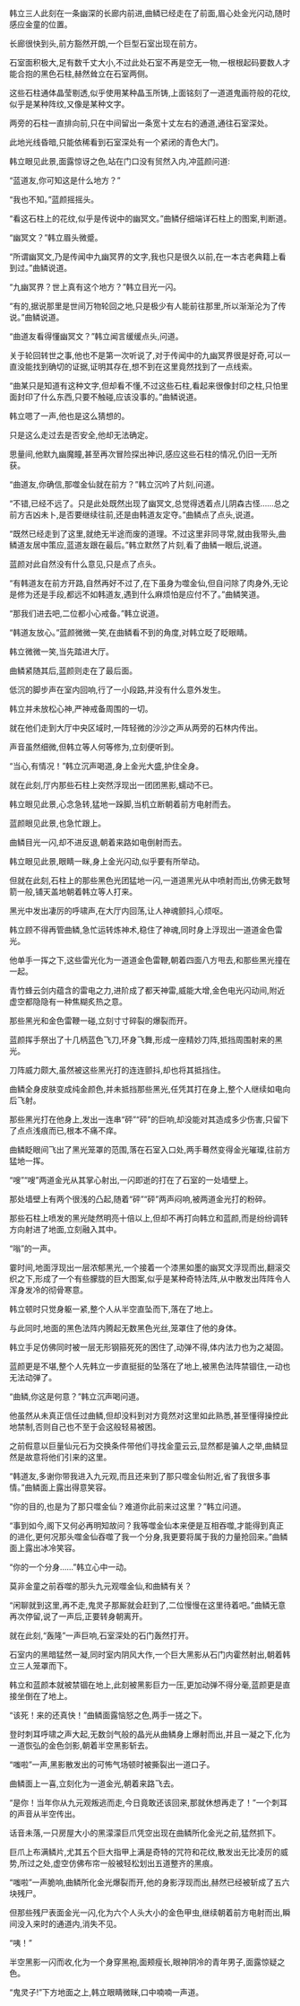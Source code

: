
韩立三人此刻在一条幽深的长廊内前进,曲鳞已经走在了前面,眉心处金光闪动,随时感应金童的位置。

长廊很快到头,前方豁然开朗,一个巨型石室出现在前方。

石室面积极大,足有数千丈大小,不过此处石室不再是空无一物,一根根起码要数人才能合抱的黑色石柱,赫然耸立在石室两侧。

这些石柱通体晶莹剔透,似乎使用某种晶玉所铸,上面铭刻了一道道鬼画符般的花纹,似乎是某种阵纹,又像是某种文字。

两旁的石柱一直排向前,只在中间留出一条宽十丈左右的通道,通往石室深处。

此地光线昏暗,只能依稀看到石室深处有一个紧闭的青色大门。

韩立眼见此景,面露惊讶之色,站在门口没有贸然入内,冲蓝颜问道:

“蓝道友,你可知这是什么地方？”

“我也不知。”蓝颜摇摇头。

“看这石柱上的花纹,似乎是传说中的幽冥文。”曲鳞仔细端详石柱上的图案,判断道。

“幽冥文？”韩立眉头微蹙。

“所谓幽冥文,乃是传闻中九幽冥界的文字,我也只是很久以前,在一本古老典籍上看到过。”曲鳞说道。

“九幽冥界？世上真有这个地方？”韩立目光一闪。

“有的,据说那里是世间万物轮回之地,只是极少有人能前往那里,所以渐渐沦为了传说。”曲鳞说道。

“曲道友看得懂幽冥文？”韩立闻言缓缓点头,问道。

关于轮回转世之事,他也不是第一次听说了,对于传闻中的九幽冥界很是好奇,可以一直没能找到确切的证据,证明其存在,想不到在这里竟然找到了一点线索。

“曲某只是知道有这种文字,但却看不懂,不过这些石柱,看起来很像封印之柱,只怕里面封印了什么东西,只要不触碰,应该没事的。”曲鳞说道。

韩立嗯了一声,他也是这么猜想的。

只是这么走过去是否安全,他却无法确定。

思量间,他默九幽魔瞳,甚至再次冒险探出神识,感应这些石柱的情况,仍旧一无所获。

“曲道友,你确信,那噬金仙就在前方？”韩立沉吟了片刻,问道。

“不错,已经不远了。只是此处既然出现了幽冥文,总觉得透着点儿阴森古怪……总之前方吉凶未卜,是否要继续往前,还是由韩道友定夺。”曲鳞点了点头,说道。

“既然已经走到了这里,就绝无半途而废的道理。不过这里非同寻常,就由我带头,曲鳞道友居中策应,蓝道友跟在最后。”韩立默然了片刻,看了曲鳞一眼后,说道。

蓝颜对此自然没有什么意见,只是点了点头。

“有韩道友在前方开路,自然再好不过了,在下虽身为噬金仙,但自问除了肉身外,无论是修为还是手段,都远不如韩道友,遇到什么麻烦怕是应付不了。”曲鳞笑道。

“那我们进去吧,二位都小心戒备。”韩立说道。

“韩道友放心。”蓝颜微微一笑,在曲鳞看不到的角度,对韩立眨了眨眼睛。

韩立微微一笑,当先踏进大厅。

曲鳞紧随其后,蓝颜则走在了最后面。

低沉的脚步声在室内回响,行了一小段路,并没有什么意外发生。

韩立并未放松心神,严神戒备周围的一切。

就在他们走到大厅中央区域时,一阵轻微的沙沙之声从两旁的石林内传出。

声音虽然细微,但韩立等人何等修为,立刻便听到。

“当心,有情况！”韩立沉声喝道,身上金光大盛,护住全身。

就在此刻,厅内那些石柱上突然浮现出一团团黑影,蠕动不已。

韩立眼见此景,心念急转,猛地一跺脚,当机立断朝着前方电射而去。

蓝颜眼见此景,也急忙跟上。

曲鳞目光一闪,却不进反退,朝着来路如电倒射而去。

韩立眼见此景,眼睛一眯,身上金光闪动,似乎要有所举动。

但就在此刻,石柱上的那些黑色光团猛地一闪,一道道黑光从中喷射而出,仿佛无数弩箭一般,铺天盖地朝着韩立等人打来。

黑光中发出凄厉的呼啸声,在大厅内回荡,让人神魂颤抖,心烦呕。

韩立顾不得再管曲鳞,急忙运转炼神术,稳住了神魂,同时身上浮现出一道道金色雷光。

他单手一挥之下,这些雷光化为一道道金色雷鞭,朝着四面八方甩去,和那些黑光撞在一起。

青竹蜂云剑内蕴含的雷电之力,进阶成了都天神雷,威能大增,金色电光闪动间,附近虚空都隐隐有一种焦糊炙热之意。

那些黑光和金色雷鞭一碰,立刻寸寸碎裂的爆裂而开。

蓝颜挥手祭出了十几柄蓝色飞刀,环身飞舞,形成一座精妙刀阵,抵挡周围射来的黑光。

刀阵威力颇大,虽然被这些黑光打的连连颤抖,却也将其抵挡住。

曲鳞全身皮肤变成纯金颜色,并未抵挡那些黑光,任凭其打在身上,整个人继续如电向后飞射。

那些黑光打在他身上,发出一连串“砰”“砰”的巨响,却没能对其造成多少伤害,只留下了点点浅痕而已,根本不痛不痒。

曲鳞眨眼间飞出了黑光笼罩的范围,落在石室入口处,两手蓦然变得金光璀璨,往前方猛地一挥。

“嗖”“嗖”两道金光从其掌心射出,一闪即逝的打在了石室的一处墙壁上。

那处墙壁上有两个很浅的凸起,随着“砰”“砰”两声闷响,被两道金光打的粉碎。

那些石柱上喷发的黑光陡然明亮十倍以上,但却不再打向韩立和蓝颜,而是纷纷调转方向射进了地面,立刻融入其中。

“嗡”的一声。

霎时间,地面浮现出一层浓郁黑光,一个接着一个漆黑如墨的幽冥文浮现而出,翻滚交织之下,形成了一个有些朦胧的巨大图案,似乎是某种奇特法阵,从中散发出阵阵令人浑身发冷的彻骨寒意。

韩立顿时只觉身躯一紧,整个人从半空直坠而下,落在了地上。

与此同时,地面的黑色法阵内腾起无数黑色光丝,笼罩住了他的身体。

韩立手足仿佛同时被一层无形钢箍死死的困住了,动弹不得,体内法力也为之凝固。

蓝颜更是不堪,整个人先韩立一步直挺挺的坠落在了地上,被黑色法阵禁锢住,一动也无法动弹了。

“曲鳞,你这是何意？”韩立沉声喝问道。

他虽然从未真正信任过曲鳞,但却没料到对方竟然对这里如此熟悉,甚至懂得操控此地禁制,否则自己也不至于会这般轻易被困。

之前假意以巨量仙元石为交换条件带他们寻找金童云云,显然都是骗人之举,曲鳞显然是故意将他们引来的这里。

“韩道友,多谢你带我进入九元观,而且还来到了那只噬金仙附近,省了我很多事情。”曲鳞面上露出得意笑容。

“你的目的,也是为了那只噬金仙？难道你此前来过这里？”韩立问道。

“事到如今,阁下又何必再明知故问？我等噬金仙本来便是互相吞噬,才能得到真正的进化,更何况那头噬金仙吞噬了我一个分身,我更要将属于我的力量抢回来。”曲鳞面上露出冰冷笑容。

“你的一个分身……”韩立心中一动。

莫非金童之前吞噬的那头九元观噬金仙,和曲鳞有关？

“闲聊就到这里,再不走,鬼灵子那厮就会赶到了,二位慢慢在这里待着吧。”曲鳞无意再次停留,说了一声后,正要转身朝离开。

就在此刻,“轰隆”一声巨响,石室深处的石门轰然打开。

石室内的黑暗猛然一凝,同时室内阴风大作,一个巨大黑影从石门内霍然射出,朝着韩立三人笼罩而下。

韩立和蓝颜本就被禁锢在地上,此刻被黑影巨力一压,更加动弹不得分毫,蓝颜更是直接坐倒在了地上。

“该死！来的还真快！”曲鳞面露恼怒之色,两手一搓之下。

登时刺耳呼啸之声大起,无数剑气般的晶光从曲鳞身上爆射而出,并且一凝之下,化为一道恢弘的金色剑影,朝着半空黑影斩去。

“嗤啦”一声,黑影散发出的可怖气场顿时被撕裂出一道口子。

曲鳞面上一喜,立刻化为一道金光,朝着来路飞去。

“是你！当年你从九元观叛逃而走,今日竟敢还该回来,那就休想再走了！”一个刺耳的声音从半空传出。

话音未落,一只房屋大小的黑濛濛巨爪凭空出现在曲鳞所化金光之前,猛然抓下。

巨爪上布满鳞片,尤其五个巨大指甲上满是奇特的咒符和花纹,散发出无比凌厉的威势,所过之处,虚空仿佛布帘一般被轻松划出五道整齐的黑痕。

“嗤啦”一声脆响,曲鳞所化金光爆裂而开,他的身影浮现而出,赫然已经被斩成了五六块残尸。

但那些残尸表面金光一闪,化为六个人头大小的金色甲虫,继续朝着前方电射而出,瞬间没入来时的通道内,消失不见。

“咦！”

半空黑影一闪而收,化为一个身穿黑袍,面颊瘦长,眼神阴冷的青年男子,面露惊疑之色。

“鬼灵子!”下方地面之上,韩立眼睛微眯,口中喃喃一声道。